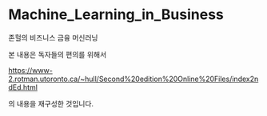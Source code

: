 # Machine_Learning_in_Business
존헐의 비즈니스 금융 머신러닝

본 내용은 독자들의 편의를 위해서 

https://www-2.rotman.utoronto.ca/~hull/Second%20edition%20Online%20Files/index2ndEd.html

의 내용을 재구성한 것입니다. 

